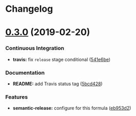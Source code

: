 # Changelog

# [0.3.0](https://github.com/myii/template-formula/compare/v0.2.0...v0.3.0) (2019-02-20)


### Continuous Integration

* **travis:** fix `release` stage conditional ([541e6be](https://github.com/myii/template-formula/commit/541e6be))


### Documentation

* **README:** add Travis status tag ([5bcd428](https://github.com/myii/template-formula/commit/5bcd428))


### Features

* **semantic-release:** configure for this formula ([eb953d2](https://github.com/myii/template-formula/commit/eb953d2))
